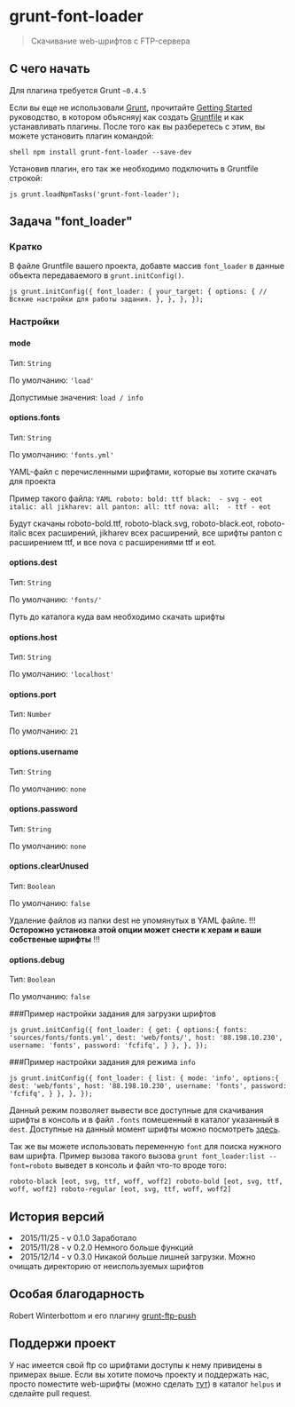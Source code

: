 # grunt-font-loader

> Скачивание web-шрифтов с FTP-сервера 

## С чего начать
Для плагина требуется Grunt `~0.4.5`

Если вы еще не использовали [Grunt](http://gruntjs.com/), прочитайте [Getting Started](http://gruntjs.com/getting-started) руководство, в котором объясняyj как создать [Gruntfile](http://gruntjs.com/sample-gruntfile) и как устанавливать плагины. После того как вы разберетесь с этим, вы можeте установить плагин командой:

`shell
npm install grunt-font-loader --save-dev
`

Установив плагин, его так же необходимо подключить в Gruntfile строкой:

`js
grunt.loadNpmTasks('grunt-font-loader');
`

## Задача "font_loader"

### Кратко
В файле Gruntfile вашего проекта, добавте массив `font_loader` в данные объекта передаваемого в `grunt.initConfig()`.

`js
grunt.initConfig({
  font_loader: {
    your_target: {
	      options: {
	      // Всякие настройки для работы задания.
	    },
    },
  },
});
`

### Настройки

#### mode
Тип: `String`

По умолчанию: `'load'`

Допустимые значения: `load / info`


#### options.fonts
Тип: `String`

По умолчанию: `'fonts.yml'`

YAML-файл с перечисленными шрифтами, которые вы хотите скачать для проекта

Пример такого файла:
`YAML
roboto:
  bold: ttf
  black: 
    - svg
    - eot
  italic: all
jikharev: all
panton:
   all: ttf
nova:
   all: 
     - ttf
     - eot
`

Будут скачаны roboto-bold.ttf, roboto-black.svg, roboto-black.eot, roboto-italic всех расширений, jikharev всех расширений, все шрифты panton с расширением ttf, и все nova с расширениями ttf и eot.


#### options.dest
Тип: `String`

По умолчанию: `'fonts/'`

Путь до каталога куда вам необходимо скачать шрифты


#### options.host
Тип: `String`

По умолчанию: `'localhost'`


#### options.port
Тип: `Number`

По умолчанию: `21`


#### options.username
Тип: `String`

По умолчанию: `none`


#### options.password
Тип: `String`

По умолчанию: `none`

#### options.clearUnused
Тип: `Boolean`

По умолчанию: `false`

Удаление файлов из папки dest не упомянутых в YAML файле. !!! **Осторожно установка этой опции может снести к херам и ваши собственые шрифты** !!!

#### options.debug
Тип: `Boolean`

По умолчанию: `false`

###Пример настройки задания для загрузки шрифтов

`js
grunt.initConfig({
  font_loader: {
    get: {
		options:{
			fonts: 'sources/fonts/fonts.yml',
            dest: 'web/fonts/',
            host: '88.198.10.230',
            username: 'fonts',
            password: 'fcfifq',
		}
    },
  },
});
`

###Пример настройки задания для режима `info`

`js
grunt.initConfig({
  font_loader: {
    list: {
		mode: 'info',
		options:{
            dest: 'web/fonts',
            host: '88.198.10.230',
            username: 'fonts',
            password: 'fcfifq',
		}
    },
  },
});
`

Данный режим позволяет вывести все доступные для скачивания шрифты в консоль и в файл `.fonts` помешенный в каталог указанный в `dest`. Доступные на данный момент шрифты можно посмотреть [здесь](https://github.com/konstantin24121/grunt-font-loader/blob/master/AVALIABLEFONTS.md).

Так же вы можeте использовать переменную `font` для поиска нужного вам шрифта. Пример вызова такого вызова `grunt font_loader:list --font=roboto` выведет в консоль и файл что-то вроде того:

`roboto-black [eot, svg, ttf, woff, woff2]
roboto-bold [eot, svg, ttf, woff, woff2]
roboto-regular [eot, svg, ttf, woff, woff2]`

## История версий

<li>2015/11/25 - v 0.1.0  Заработало</li>
<li>2015/11/28 - v 0.2.0  Немного больше функций</li>
<li>2015/12/14 - v 0.3.0  Никакой больше лишней загрузки. Можно очищать директорию от неиспользуемых шрифтов</li>

## Особая благодарность
Robert Winterbottom и его плагину [grunt-ftp-push](https://github.com/Robert-W/grunt-ftp-push)

## Поддержи проект
У нас имеется свой ftp со шрифтами доступы к нему привидены в примерах выше.
Если вы хотите помочь проекту и поддержать нас, просто поместите web-шрифты (можно сделать [тут](http://www.fontsquirrel.com/tools/webfont-generator)) в каталог `helpus` и сделайте pull request.
